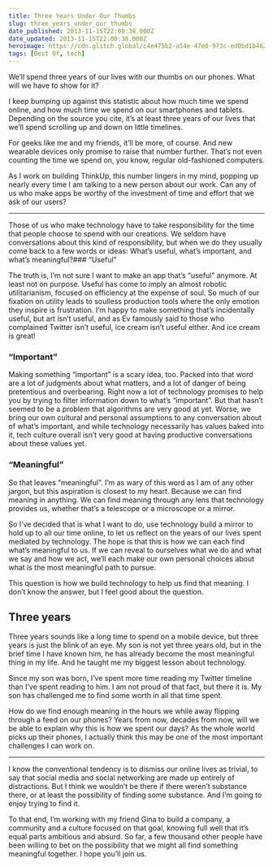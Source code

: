 ```yaml
---
title: Three Years Under Our Thumbs
slug: three_years_under_our_thumbs
date_published: 2013-11-15T22:00:38.000Z
date_updated: 2013-11-15T22:00:38.000Z
heroimage: https://cdn.glitch.global/c4e475b2-a54e-47e0-973c-ed0bd1b46262/malcolm-bridge.jpeg?v=1670302039375
tags: [Best Of, tech]
---
```


We’ll spend three years of our lives with our thumbs on our phones. What will we have to show for it?

I keep bumping up against this statistic about how much time we spend online, and how much time we spend on our smartphones and tablets. Depending on the source you cite, it’s at least three years of our lives that we’ll spend scrolling up and down on little timelines.

For geeks like me and my friends, it’ll be more, of course. And new wearable devices only promise to raise that number further. That’s not even counting the time we spend on, you know, regular old-fashioned computers.

As I work on building ThinkUp, this number lingers in my mind, popping up nearly every time I am talking to a new person about our work. Can any of us who make apps be worthy of the investment of time and effort that we ask of our users?

---

Those of us who make technology have to take responsibility for the time that people choose to spend with our creations. We seldom have conversations about this kind of responsibility, but when we do they usually come back to a few words or ideas: What’s useful, what’s important, and what’s meaningful?### “Useful”

The truth is, I’m not sure I want to make an app that’s “useful” anymore. At least not on purpose. Useful has come to imply an almost robotic utilitarianism, focused on efficiency at the expense of soul. So much of our fixation on utility leads to soulless production tools where the only emotion they inspire is frustration. I’m happy to make something that’s incidentally useful, but art isn’t useful, and as Ev famously said to those who complained Twitter isn’t useful, ice cream isn’t useful either. And ice cream is great!

### “Important”

Making something “important” is a scary idea, too. Packed into that word are a lot of judgments about what matters, and a lot of danger of being pretentious and overbearing. Right now a lot of technology promises to help you by trying to filter information down to what’s “important”. But that hasn’t seemed to be a problem that algorithms are very good at yet. Worse, we bring our own cultural and personal assumptions to any conversation about of what’s important, and while technology necessarily has values baked into it, tech culture overall isn’t very good at having productive conversations about these values yet.

### “Meaningful”

So that leaves “meaningful”. I’m as wary of this word as I am of any other jargon, but this aspiration is closest to my heart. Because we can find meaning in anything. We can find meaning through any lens that technology provides us, whether that’s a telescope or a microscope or a mirror.

So I’ve decided that is what I want to do, use technology build a mirror to hold up to all our time online, to let us reflect on the years of our lives spent mediated by technology. The hope is that this is how we can each find what’s meaningful to us. If we can reveal to ourselves what we do and what we say and how we act, we’ll each make our own personal choices about what is the most meaningful path to pursue.

This question is how we build technology to help us find that meaning. I don’t know the answer, but I feel good about the question.

## Three years

Three years sounds like a long time to spend on a mobile device, but three years is just the blink of an eye. My son is not yet three years old, but in the brief time I have known him, he has already become the most meaningful thing in my life. And he taught me my biggest lesson about technology.

Since my son was born, I’ve spent more time reading my Twitter timeline than I’ve spent reading to him. I am not proud of that fact, but there it is. My son has challenged me to find some worth in all that time spent.

How do we find enough meaning in the hours we while away flipping through a feed on our phones? Years from now, decades from now, will we be able to explain why this is how we spent our days? As the whole world picks up their phones, I actually think this may be one of the most important challenges I can work on.

---

I know the conventional tendency is to dismiss our online lives as trivial, to say that social media and social networking are made up entirely of distractions. But I think we wouldn’t be there if there weren’t substance there, or at least the possibility of finding some substance. And I’m going to enjoy trying to find it.

To that end, I’m working with my friend Gina to build a company, a community and a culture focused on that goal, knowing full well that it’s equal parts ambitious and absurd. So far, a few thousand other people have been willing to bet on the possibility that we might all find something meaningful together. I hope you’ll join us.

